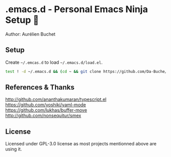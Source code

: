 # .emacs.d - Personal Emacs Ninja Setup 🥷
Author: Aurélien Buchet

## Setup

Create `~/.emcas.d` to load `~/.emacs.d/load.el`.
```sh
test ! -d ~/.emacs.d && (cd ~ && git clone https://github.com/Da-Buche/.emacs.d .emacs.d && ln -s .emacs.d/.emacs . ;) || (>&2 echo "~/.emacs.d exists already." ; exit 1 ;)
```

## References & Thanks

http://github.com/ananthakumaran/typescript.el  
https://github.com/yoshiki/yaml-mode  
https://github.com/lukhas/buffer-move  
http://github.com/nonsequitur/smex  

## License

Licensed under GPL-3.0 license as most projects mentionned above are using it.

